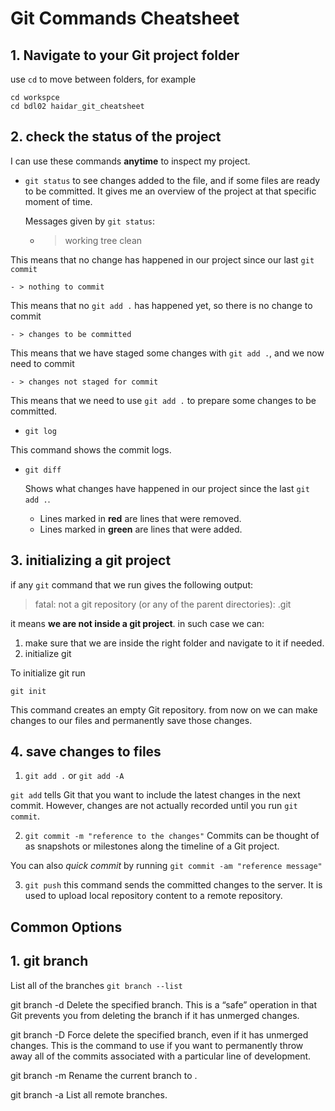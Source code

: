 # Git Commands Cheatsheet

## 1. Navigate to your Git project folder

use `cd` to move between folders, for example 

```
cd workspce
cd bdl02 haidar_git_cheatsheet
```

## 2. check the status of the project

I can use these commands **anytime** to inspect my project.

- `git status` to see changes added to the file, and if some files are ready to be committed. 
It gives me an overview of the project at that specific moment of time.

  Messages given by `git status`:
    - > working tree clean

This means that no change has happened in our project since our last `git commit`

    - > nothing to commit
    
This means that no `git add .` has happened yet, so there is no change to commit

    - > changes to be committed

This means that we have staged some changes with `git add .`, and we now need to commit 

    - > changes not staged for commit

This means that we need to use `git add .` to prepare some changes to be committed.

- `git log` 

This command shows the commit logs.

- `git diff`

    Shows what changes have happened in our project since the last `git add .`.
    - Lines marked in **red** are lines that were removed.
    - Lines marked in **green** are lines that were added.
## 3. initializing a git project
if any `git` command that we run  gives the following output:
> fatal: not a git repository (or any of the parent directories): .git

it means **we are not inside a git project**. in such case we can:

1.  make sure that we are inside the right folder and navigate to it if needed.
2. initialize git

To initialize git run

```
git init
``` 

This command creates an empty Git repository.
from now on we can make changes to our files and permanently save those changes.

## 4. save changes to files

1. `git add .` or `git add -A`

`git add` tells Git that you want to include the latest changes in the next commit. However, changes are not actually recorded until you run `git commit`.

2. `git commit -m "reference to the changes"`
Commits can be thought of as snapshots or milestones along the timeline of a Git project.

You can also *quick commit* by running `git commit -am "reference message"`

3. `git push` this command sends the committed changes to the server. It is used to upload local repository content to a remote repository. 


## Common Options

## 1. git branch
List all of the branches 
``git branch --list``




git branch -d 
Delete the specified branch. This is a “safe” operation in that Git prevents you from deleting the branch if it has unmerged changes.

git branch -D 
Force delete the specified branch, even if it has unmerged changes. This is the command to use if you want to permanently throw away all of the commits associated with a particular line of development.

git branch -m 
Rename the current branch to .

 
git branch -a
List all remote branches. 

